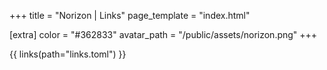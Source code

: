 +++
title = "Norizon | Links"
page_template = "index.html"

[extra]
color = "#362833"
avatar_path = "/public/assets/norizon.png"
+++

{{ links(path="links.toml") }}